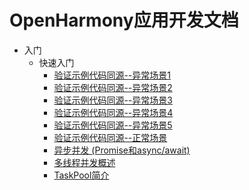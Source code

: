 # OpenHarmony应用开发文档
- 入门<!--application-getting-started-->
  - 快速入门<!--quick-start-->
    - [验证示例代码同源--异常场景1](onlyfortest/arkts-utils/ason-parsing-generation-Abnormal-1.md)
    - [验证示例代码同源--异常场景2](onlyfortest/arkts-utils/ason-parsing-generation-Abnormal-2.md)
    - [验证示例代码同源--异常场景3](onlyfortest/arkts-utils/ason-parsing-generation-Abnormal-3.md)
    - [验证示例代码同源--异常场景4](onlyfortest/arkts-utils/ason-parsing-generation-Abnormal-4.md)
    - [验证示例代码同源--异常场景5](onlyfortest/arkts-utils/ason-parsing-generation-Abnormal-5.md)
    - [验证示例代码同源--正常场景](onlyfortest/arkts-utils/ason-parsing-generation-normal.md)
    - [异步并发 (Promise和async/await)](onlyfortest/arkts-utils/async-concurrency-overview.md)
    - [多线程并发概述](onlyfortest/arkts-utils/multi-thread-concurrency-overview.md)
    - [TaskPool简介](onlyfortest/arkts-utils/taskpool-introduction.md)